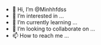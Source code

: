 - 👋 Hi, I’m @Minhhfdss
- 👀 I’m interested in ...
- 🌱 I’m currently learning ...
- 💞️ I’m looking to collaborate on ...
- 📫 How to reach me ...

<!---
Minhhfdss/Minhhfdss is a ✨ special ✨ repository because its `README.md` (this file) appears on your GitHub profile.
You can click the Preview link to take a look at your changes.
--->
